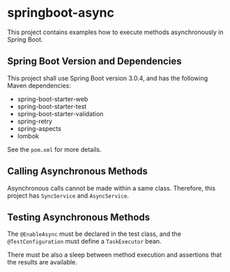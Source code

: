 # springboot-async

This project contains examples how to execute methods asynchronously in Spring Boot.

## Spring Boot Version and Dependencies

This project shall use Spring Boot version 3.0.4, and has the following Maven dependencies:

* spring-boot-starter-web
* spring-boot-starter-test
* spring-boot-starter-validation
* spring-retry
* spring-aspects
* lombok

See the ```pom.xml``` for more details.

## Calling Asynchronous Methods

Asynchronous calls cannot be made within a same class. Therefore, this project has ```SyncService``` and ```AsyncService```.

## Testing Asynchronous Methods

The ```@EnableAsync``` must be declared in the test class, and the ```@TestConfiguration``` must define a ```TaskExecutor``` bean.

There must be also a sleep between method execution and assertions that the results are available.
